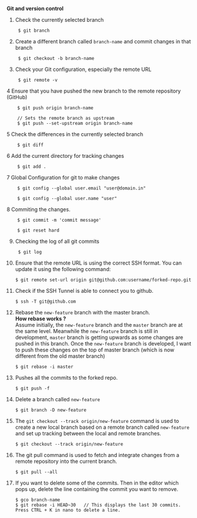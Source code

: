 
**Git and version control**<br>
1. Check the currently selected branch

        $ git branch
   
2. Create a different branch called `branch-name` and commit changes in that branch

        $ git checkout -b branch-name

3. Check your Git configuration, especially the remote URL
   
        $ git remote -v

4 Ensure that you have pushed the new branch to the remote repository (GitHub)

        $ git push origin branch-name

        // Sets the remote branch as upstream
        $ git push --set-upstream origin branch-name

5 Check the differences in the currently selected branch

        $ git diff

6 Add the current directory for tracking changes
        
        $ git add .

7 Global Configuration for git to make changes
 
        $ git config --global user.email "user@domain.in"
        
        $ git config --global user.name "user"

8 Commiting the changes.
           
        $ git commit -m 'commit message'

        $ git reset hard

9. Checking the log of all git commits

        $ git log

10. Ensure that the remote URL is using the correct SSH format. You can update it using the following command:

        $ git remote set-url origin git@github.com:username/forked-repo.git

11. Check if the SSH Tunnel is able to connect you to github.

        $ ssh -T git@github.com

12. Rebase the `new-feature` branch with the master branch.  
**How rebase works ?** <br>
Assume initially, the `new-feature` branch and the `master` branch are at the same level. Meanwhile the `new-feature` branch is still in development, `master` branch is getting upwards as some changes are pushed in this branch. Once the `new-feature` branch is developed, I want to push these changes on the top of master branch (which is now different from the old master branch)

        $ git rebase -i master

14. Pushes all the commits to the forked repo.

        $ git push -f

15. Delete a branch called `new-feature`

        $ git branch -D new-feature

16. The `git checkout --track origin/new-feature` command is used to create a new local branch based on a remote branch called `new-feature` and set up tracking between the local and remote branches.

        $ git checkout --track origin/new-feature

17. The git pull command is used to fetch and integrate changes from a remote repository into the current branch.

        $ git pull --all

18. If you want to delete some of the commits. Then in the editor which pops up, delete the line containing the commit you want to remove.

        $ gco branch-name
        $ git rebase -i HEAD~30   // This displays the last 30 commits. Press CTRL + K in nano to delete a line.
